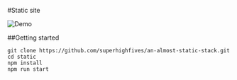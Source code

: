 #Static site

![Demo](https://devbridge-avrmtcyrwd.now.sh/)

##Getting started

``` shell
git clone https://github.com/superhighfives/an-almost-static-stack.git
cd static
npm install
npm run start
```